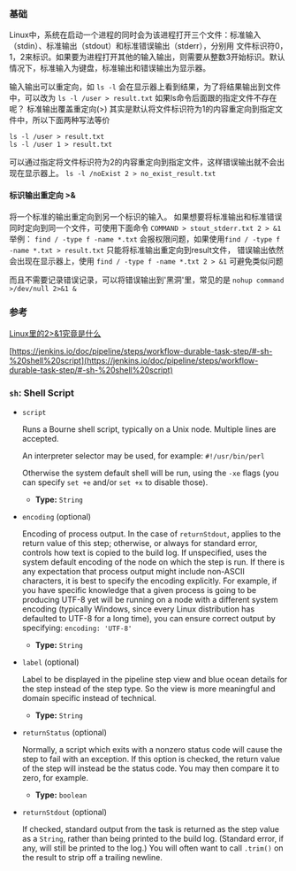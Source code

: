 ### 基础
Linux中，系统在启动一个进程的同时会为该进程打开三个文件：标准输入（stdin）、标准输出（stdout）和标准错误输出（stderr），分别用
文件标识符0，1，2来标识。如果要为进程打开其他的输入输出，则需要从整数3开始标识。默认情况下，标准输入为键盘，标准输出和错误输出为显示器。

输入输出可以重定向，如 `ls -l` 会在显示器上看到结果，为了将结果输出到文件中，可以改为 `ls -l /user > result.txt`
如果ls命令后面跟的指定文件不存在呢？
标准输出覆盖重定向(>) 其实是默认将文件标识符为1的内容重定向到指定文件中，所以下面两种写法等价
```
ls -l /user > result.txt
ls -l /user 1 > result.txt
```
可以通过指定将文件标识符为2的内容重定向到指定文件，这样错误输出就不会出现在显示器上。
`ls -l /noExist 2 > no_exist_result.txt`

#### 标识输出重定向 >&
将一个标准的输出重定向到另一个标识的输入。
如果想要将标准输出和标准错误同时定向到同一个文件，可使用下面命令
`COMMAND > stout_stderr.txt 2 > &1`
举例：
`find / -type f -name *.txt` 会报权限问题，如果使用`find / -type f -name *.txt > result.txt` 只能将标准输出重定向到result文件，
错误输出依然会出现在显示器上，使用 `find / -type f -name *.txt 2 > &1` 可避免类似问题

而且不需要记录错误记录，可以将错误输出到'黑洞'里，常见的是 `nohup command >/dev/null 2>&1 &`



### 参考
[Linux里的2>&1究竟是什么](https://blog.csdn.net/GGxiaobai/article/details/53507530)

[https://jenkins.io/doc/pipeline/steps/workflow-durable-task-step/#-sh-%20shell%20script](https://jenkins.io/doc/pipeline/steps/workflow-durable-task-step/#-sh-%20shell%20script)


### `sh`: Shell Script[](https://jenkins.io/doc/pipeline/steps/workflow-durable-task-step/#sh-shell-script)

*   `script`

    Runs a Bourne shell script, typically on a Unix node. Multiple lines are accepted.

    An interpreter selector may be used, for example: `#!/usr/bin/perl`

    Otherwise the system default shell will be run, using the `-xe` flags (you can specify `set +e` and/or `set +x` to disable those).

    *   **Type:** `String`
*   `encoding` (optional)

    Encoding of process output. In the case of `returnStdout`, applies to the return value of this step; otherwise, or always for standard error, controls how text is copied to the build log. If unspecified, uses the system default encoding of the node on which the step is run. If there is any expectation that process output might include non-ASCII characters, it is best to specify the encoding explicitly. For example, if you have specific knowledge that a given process is going to be producing UTF-8 yet will be running on a node with a different system encoding (typically Windows, since every Linux distribution has defaulted to UTF-8 for a long time), you can ensure correct output by specifying: `encoding: 'UTF-8'`

    *   **Type:** `String`
*   `label` (optional)

    Label to be displayed in the pipeline step view and blue ocean details for the step instead of the step type. So the view is more meaningful and domain specific instead of technical.

    *   **Type:** `String`
*   `returnStatus` (optional)

    Normally, a script which exits with a nonzero status code will cause the step to fail with an exception. If this option is checked, the return value of the step will instead be the status code. You may then compare it to zero, for example.

    *   **Type:** `boolean`
*   `returnStdout` (optional)

    If checked, standard output from the task is returned as the step value as a `String`, rather than being printed to the build log. (Standard error, if any, will still be printed to the log.) You will often want to call `.trim()` on the result to strip off a trailing newline.


